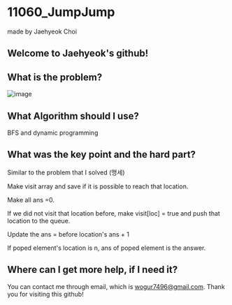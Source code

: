 # 11060_JumpJump

made by Jaehyeok Choi

## Welcome to Jaehyeok's github!

## What is the problem?

![image](https://github.com/Choi-JaeHyeok-21500749/11060_JumpJump/blob/main/11060_pro.PNG)

## What Algorithm should I use?

BFS and dynamic programming

## What was the key point and the hard part?

Similar to the problem that I solved (맹세)

Make visit array and save if it is possible to reach that location.

Make all ans =0.

If we did not visit that location before, make visit[loc] = true and push that location to the queue.

Update the ans = before location's ans + 1

If poped element's location is n, ans of poped element is the answer.

## Where can I get more help, if I need it?

You can contact me through email, which is wogur7496@gmail.com.
Thank you for visiting this github!
